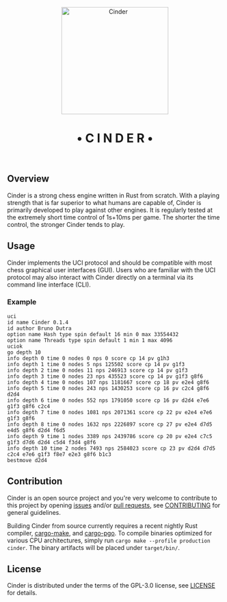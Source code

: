 
<div align="center">
<img src="logo.svg" width="250px" alt="Cinder"/>
<h1>• C I N D E R •</h1>
<br>
</div>

## Overview

Cinder is a strong chess engine written in Rust from scratch.
With a playing strength that is far superior to what humans are capable of,
Cinder is primarily developed to play against other engines. It is regularly tested
at the extremely short time control of 1s+10ms per game. The shorter the time control,
the stronger Cinder tends to play.

## Usage

Cinder implements the UCI protocol and should be compatible with most chess graphical user
interfaces (GUI). Users who are familiar with the UCI protocol may also interact with Cinder
directly on a terminal via its command line interface (CLI).

### Example

```
uci
id name Cinder 0.1.4
id author Bruno Dutra
option name Hash type spin default 16 min 0 max 33554432
option name Threads type spin default 1 min 1 max 4096
uciok
go depth 10
info depth 0 time 0 nodes 0 nps 0 score cp 14 pv g1h3
info depth 1 time 0 nodes 5 nps 125502 score cp 14 pv g1f3
info depth 2 time 0 nodes 11 nps 246913 score cp 14 pv g1f3
info depth 3 time 0 nodes 23 nps 435523 score cp 14 pv g1f3 g8f6
info depth 4 time 0 nodes 107 nps 1181667 score cp 18 pv e2e4 g8f6
info depth 5 time 0 nodes 243 nps 1430253 score cp 16 pv c2c4 g8f6 d2d4
info depth 6 time 0 nodes 552 nps 1791050 score cp 16 pv d2d4 e7e6 g1f3 g8f6 c2c4
info depth 7 time 0 nodes 1081 nps 2071361 score cp 22 pv e2e4 e7e6 g1f3 g8f6
info depth 8 time 0 nodes 1632 nps 2226897 score cp 27 pv e2e4 d7d5 e4d5 g8f6 d2d4 f6d5
info depth 9 time 1 nodes 3389 nps 2439786 score cp 20 pv e2e4 c7c5 g1f3 d7d6 d2d4 c5d4 f3d4 g8f6
info depth 10 time 2 nodes 7493 nps 2584023 score cp 23 pv d2d4 d7d5 c2c4 e7e6 g1f3 f8e7 e2e3 g8f6 b1c3
bestmove d2d4
```

## Contribution

Cinder is an open source project and you're very welcome to contribute to this project by
opening [issues] and/or [pull requests][pulls], see [CONTRIBUTING] for general guidelines.

Building Cinder from source currently requires a recent nightly Rust compiler,
[cargo-make], and [cargo-pgo]. To compile binaries optimized for various CPU architectures,
simply run `cargo make --profile production cinder`. The binary artifacts will be placed
under `target/bin/`.

## License

Cinder is distributed under the terms of the GPL-3.0 license, see [LICENSE] for details.

[issues]:           https://github.com/brunocodutra/cinder/issues
[pulls]:            https://github.com/brunocodutra/cinder/pulls

[cargo-make]:       https://crates.io/crates/cargo-make
[cargo-pgo]:        https://crates.io/crates/cargo-pgo

[LICENSE]:          https://github.com/brunocodutra/cinder/blob/master/LICENSE
[CONTRIBUTING]:     https://github.com/brunocodutra/cinder/blob/master/CONTRIBUTING.md
